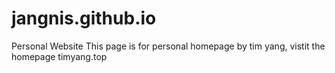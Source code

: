 # jangnis.github.io
Personal Website
This page is for personal homepage by tim yang, vistit the homepage timyang.top
